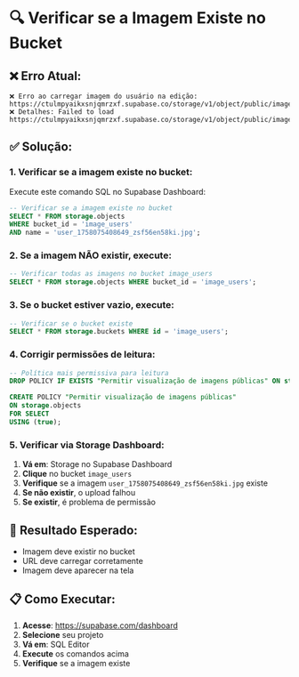 # 🔍 Verificar se a Imagem Existe no Bucket

## ❌ **Erro Atual:**
```
❌ Erro ao carregar imagem do usuário na edição: https://ctulmpyaikxsnjqmrzxf.supabase.co/storage/v1/object/public/image_users/user_1758075408649_zsf56en58ki.jpg
❌ Detalhes: Failed to load https://ctulmpyaikxsnjqmrzxf.supabase.co/storage/v1/object/public/image_users/user_1758075408649_zsf56en58ki.jpg
```

## ✅ **Solução:**

### **1. Verificar se a imagem existe no bucket:**

Execute este comando SQL no Supabase Dashboard:

```sql
-- Verificar se a imagem existe no bucket
SELECT * FROM storage.objects 
WHERE bucket_id = 'image_users' 
AND name = 'user_1758075408649_zsf56en58ki.jpg';
```

### **2. Se a imagem NÃO existir, execute:**

```sql
-- Verificar todas as imagens no bucket image_users
SELECT * FROM storage.objects WHERE bucket_id = 'image_users';
```

### **3. Se o bucket estiver vazio, execute:**

```sql
-- Verificar se o bucket existe
SELECT * FROM storage.buckets WHERE id = 'image_users';
```

### **4. Corrigir permissões de leitura:**

```sql
-- Política mais permissiva para leitura
DROP POLICY IF EXISTS "Permitir visualização de imagens públicas" ON storage.objects;

CREATE POLICY "Permitir visualização de imagens públicas" 
ON storage.objects
FOR SELECT 
USING (true);
```

### **5. Verificar via Storage Dashboard:**

1. **Vá em**: Storage no Supabase Dashboard
2. **Clique** no bucket `image_users`
3. **Verifique** se a imagem `user_1758075408649_zsf56en58ki.jpg` existe
4. **Se não existir**, o upload falhou
5. **Se existir**, é problema de permissão

## 🎯 **Resultado Esperado:**
- Imagem deve existir no bucket
- URL deve carregar corretamente
- Imagem deve aparecer na tela

## 📋 **Como Executar:**

1. **Acesse**: https://supabase.com/dashboard
2. **Selecione** seu projeto
3. **Vá em**: SQL Editor
4. **Execute** os comandos acima
5. **Verifique** se a imagem existe
